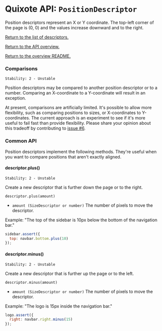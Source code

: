 # Quixote API: `PositionDescriptor`

Position descriptors represent an X or Y coordinate. The top-left corner of the page is (0, 0) and the values increase downward and to the right.

[Return to the list of descriptors.](descriptors.md)

[Return to the API overview.](api.md)

[Return to the overview README.](../README.md)


### Comparisons

```
Stability: 2 - Unstable
```

Position descriptors may be compared to another position descriptor or to a number. Comparing an X-coordinate to a Y-coordinate will result in an exception.

At present, comparisons are artificially limited. It's possible to allow more flexibility, such as comparing positions to sizes, or X-coordinates to Y-coordinates. The current approach is an experiment to see if it's more useful to fail fast than provide flexibility. Please share your opinion about this tradeoff by contributing to [issue #6](https://github.com/jamesshore/quixote/issues/6).


### Common API

Position descriptors implement the following methods. They're useful when you want to compare positions that aren't exactly aligned.


#### descriptor.plus()

```
Stability: 2 - Unstable
```

Create a new descriptor that is further down the page or to the right.

`descriptor.plus(amount)`

* `amount (SizeDescriptor or number)` The number of pixels to move the descriptor.

Example: "The top of the sidebar is 10px below the bottom of the navigation bar."

```javascript
sidebar.assert({
  top: navbar.bottom.plus(10)
});
```


#### descriptor.minus()

```
Stability: 2 - Unstable
```

Create a new descriptor that is further up the page or to the left.

`descriptor.minus(amount)`

* `amount (SizeDescriptor or number)` The number of pixels to move the descriptor.

Example: "The logo is 15px inside the navigation bar."

```javascript
logo.assert({
  right: navbar.right.minus(15)
});
```
